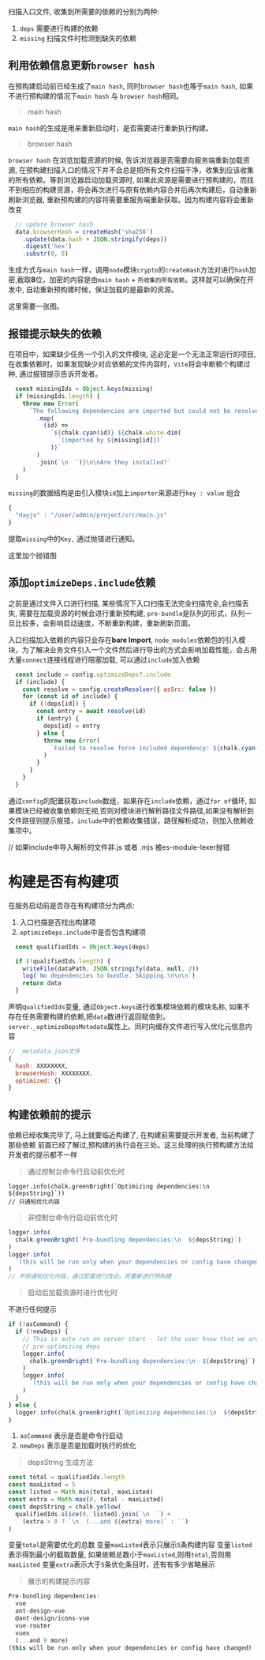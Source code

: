 扫描入口文件, 收集到所需要的依赖的分别为两种:

1. `deps` 需要进行构建的依赖
2. `missing` 扫描文件时检测到缺失的依赖

## 利用依赖信息更新`browser hash`

在预构建启动前已经生成了`main hash`, 同时`browser hash`也等于`main hash`, 如果不进行预构建的情况下`main hash` 与 `browser hash`相同。

> main hash

`main hash`的生成是用来重新启动时，是否需要进行重新执行构建。

> browser hash

`browser hash` 在浏览加载资源的时候, 告诉浏览器是否需要向服务端重新加载资源, 在预构建扫描入口的情况下并不会总是把所有文件扫描干净，收集到应该收集的所有依赖。等到浏览器启动加载资源时, 如果此资源是需要进行预构建的，而找不到相应的构建资源，将会再次进行与原有依赖内容合并后再次构建后，自动重新刷新浏览器, 重新预构建的内容将需要重服务端重新获取。因为构建内容将会重新改变


```js
  // update browser hash
  data.browserHash = createHash('sha256')
    .update(data.hash + JSON.stringify(deps))
    .digest('hex')
    .substr(0, 8)
```

生成方式与`main hash`一样，调用`node`模块`crypto`的`createHash`方法对进行`hash`加密,截取**8**位，加密的内容是由`main hash` + `所收集的所有依赖`。这样就可以确保在开发中, 自动重新预构建时候，保证加载的是最新的资源。

这里需要一张图。

## 报错提示缺失的依赖

在项目中，如果缺少任务一个引入的文件模块, 这必定是一个无法正常运行的项目, 在收集依赖时，如果发现缺少对应依赖的文件内容时，`Vite`将会中断赖个构建过种, 通过报错提示告诉开发者。

```js
  const missingIds = Object.keys(missing)
  if (missingIds.length) {
    throw new Error(
      `The following dependencies are imported but could not be resolved:\n\n  ${missingIds
        .map(
          (id) =>
            `${chalk.cyan(id)} ${chalk.white.dim(
              `(imported by ${missing[id]})`
            )}`
        )
        .join(`\n  `)}\n\nAre they installed?`
    )
  }

```

`missing`的数据结构是由引入模块`id`加上`importer`来源进行`key : value` 组合

```js
{
  "dayjs" : "/user/admin/project/src/main.js"
}
```
提取`missing`中的`Key,` 通过抛错进行通知。

这里加个抛错图


## 添加`optimizeDeps.include`依赖

之前是通过文件入口进行扫描, 某些情况下入口扫描无法完全扫描完全,会扫描丢失, 需要在加载资源的时候会进行重新预构建, `pre-bundle`是队列的形式，队列一旦比较多，会影响启动速度，不断重新构建，重新刷新页面。

入口扫描加入依赖的内容只会存在**bare Import**, `node_modules`依赖包的引入模块，为了解决业务文件引入一个文件然后进行导出的方式会影响加载性能，会占用大量`connect`连接线程进行阻塞加载, 可以通过`include`加入依赖

```js
  const include = config.optimizeDeps?.include
  if (include) {
    const resolve = config.createResolver({ asSrc: false })
    for (const id of include) {
      if (!deps[id]) {
        const entry = await resolve(id)
        if (entry) {
          deps[id] = entry
        } else {
          throw new Error(
            `Failed to resolve force included dependency: ${chalk.cyan(id)}`
          )
        }
      }
    }
  }
```

通过`config`的配置获取`include`数组，如果存在`include`依赖，通过`for of`循环, 如果模块已经被收集依赖则无视,否则对模块进行解析路径文件路径,如果没有解析到文件路径则提示报错，`include`中的依赖收集错误，路径解析成功，则加入依赖收集项中。

// 如果include中导入解析的文件非.js 或者 .mjs 被es-module-lexer抛错


# 构建是否有构建项

在服务启动前是否存在有构建项分为两点:

1. 入口扫描是否找出构建项
2. `optimizeDeps.include`中是否包含构建项

```js
  const qualifiedIds = Object.keys(deps)

  if (!qualifiedIds.length) {
    writeFile(dataPath, JSON.stringify(data, null, 2))
    log(`No dependencies to bundle. Skipping.\n\n\n`)
    return data
  }
```
声明q`ualifiedIds`变量, 通过`Object.keys`进行收集模块依赖的模块名称, 如果不存在任务需要构建的依赖,把`data`数进行返回赋值到，`server._optimizeDepsMetadata`属性上。同时向缓存文件进行写入优化元信息内容

```js
// _metadata.json文件
{
  hash: XXXXXXXX,
  browserHash: XXXXXXXX,
  optimized: {}
}
```

## 构建依赖前的提示

依赖已经收集完毕了, 马上就要临近构建了, 在构建前需要提示开发者, 当前构建了那些依赖
前面已经了解过,预构建的执行会在三处。这三处理的执行预构建方法给开发者的提示都不一样

> 通过控制台命令行启动前优化时

```
logger.info(chalk.greenBright(`Optimizing dependencies:\n  ${depsString}`))
// 只通知优化内容
```

> 非控制台命令行启动前优化时

```js
logger.info(
  chalk.greenBright(`Pre-bundling dependencies:\n  ${depsString}`)
)
logger.info(
  `(this will be run only when your dependencies or config have changed)`
)
// 不但通知优化内容，通过配置进行改动，将重新进行预构建
```

> 启动后加载资源时进行优化时

不进行任何提示

```js
if (!asCommand) {
  if (!newDeps) {
    // This is auto run on server start - let the user know that we are
    // pre-optimizing deps
    logger.info(
      chalk.greenBright(`Pre-bundling dependencies:\n  ${depsString}`)
    )
    logger.info(
      `(this will be run only when your dependencies or config have changed)`
    )
  }
} else {
  logger.info(chalk.greenBright(`Optimizing dependencies:\n  ${depsString}`))
}
```

1. `asCommand` 表示是否是命令行启动
2. `newDeps` 表示是否是加载时执行的优化

> depsString 生成方法

```js
const total = qualifiedIds.length
const maxListed = 5
const listed = Math.min(total, maxListed)
const extra = Math.max(0, total - maxListed)
const depsString = chalk.yellow(
  qualifiedIds.slice(0, listed).join(`\n  `) +
    (extra > 0 ? `\n  (...and ${extra} more)` : ``)
)
```

变量`total`是需要优化的总数
变量`maxListed`表示只展示`5`条构建内容
变量`listed`表示得到最小的截取数量, 如果依赖总数小于`maxListed`,则用`total`,否则用`maxListed`
变量`extra`表示大于`5`条优化条目时，还有有多少省略展示

> 展示的构建提示内容

```js
Pre-bundling dependencies:
  vue
  ant-design-vue
  @ant-design/icons-vue
  vue-router
  vuex
  (...and 9 more)
(this will be run only when your dependencies or config have changed)
```



